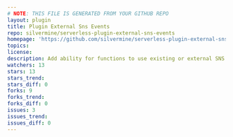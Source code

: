 ```yaml
---
# NOTE: THIS FILE IS GENERATED FROM YOUR GITHUB REPO
layout: plugin
title: Plugin External Sns Events
repo: silvermine/serverless-plugin-external-sns-events
homepage: 'https://github.com/silvermine/serverless-plugin-external-sns-events'
topics: 
license: 
description: Add ability for functions to use existing or external SNS topics as an event source
watchers: 13
stars: 13
stars_trend: 
stars_diff: 0
forks: 9
forks_trend: 
forks_diff: 0
issues: 3
issues_trend: 
issues_diff: 0
---
```

